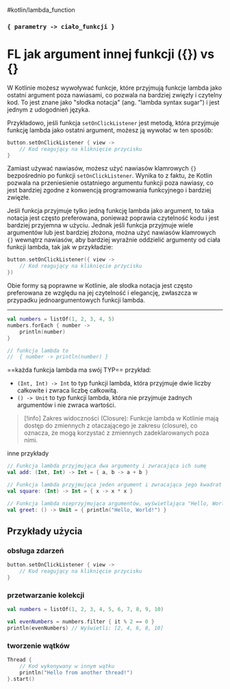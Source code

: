 #kotlin/lambda_function

### `{ parametry -> ciało_funkcji }`

# FL jak argument innej funkcji ({}) vs {}
W Kotlinie możesz wywoływać funkcje, które przyjmują funkcje lambda jako ostatni argument poza nawiasami, co pozwala na bardziej zwięzły i czytelny kod. To jest znane jako "słodka notacja" (ang. "lambda syntax sugar") i jest jednym z udogodnień języka.

Przykładowo, jeśli funkcja `setOnClickListener` jest metodą, która przyjmuje funkcję lambda jako ostatni argument, możesz ją wywołać w ten sposób:

```kotlin
button.setOnClickListener { view ->
    // Kod reagujący na kliknięcie przycisku
}
```

Zamiast używać nawiasów, możesz użyć nawiasów klamrowych `{}` bezpośrednio po funkcji `setOnClickListener`. Wynika to z faktu, że Kotlin pozwala na przeniesienie ostatniego argumentu funkcji poza nawiasy, co jest bardziej zgodne z konwencją programowania funkcyjnego i bardziej zwięzłe.

Jeśli funkcja przyjmuje tylko jedną funkcję lambda jako argument, to taka notacja jest często preferowana, ponieważ poprawia czytelność kodu i jest bardziej przyjemna w użyciu. Jednak jeśli funkcja przyjmuje wiele argumentów lub jest bardziej złożona, można użyć nawiasów klamrowych `{}` wewnątrz nawiasów, aby bardziej wyraźnie oddzielić argumenty od ciała funkcji lambda, tak jak w przykładzie:

```kotlin
button.setOnClickListener({ view ->
    // Kod reagujący na kliknięcie przycisku
})
```

Obie formy są poprawne w Kotlinie, ale słodka notacja jest często preferowana ze względu na jej czytelność i elegancję, zwłaszcza w przypadku jednoargumentowych funkcji lambda.

---

```kotlin
val numbers = listOf(1, 2, 3, 4, 5)
numbers.forEach { number ->
    println(number)
}

// funkcja lambda to 
//  { number -> println(number) }
```

==każda funkcja lambda ma swój TYP==
przykład:
- `(Int, Int) -> Int` to typ funkcji lambda, która przyjmuje dwie liczby całkowite i zwraca liczbę całkowitą.
- `() -> Unit` to typ funkcji lambda, która nie przyjmuje żadnych argumentów i nie zwraca wartości.


>[!info] Zakres widoczności (Closure):
>Funkcje lambda w Kotlinie mają dostęp do zmiennych z otaczającego je zakresu (closure), co oznacza, że mogą korzystać z zmiennych zadeklarowanych poza nimi.

inne przykłady
```kotlin
// Funkcja lambda przyjmująca dwa argumenty i zwracająca ich sumę
val add: (Int, Int) -> Int = { a, b -> a + b }

// Funkcja lambda przyjmująca jeden argument i zwracająca jego kwadrat
val square: (Int) -> Int = { x -> x * x }

// Funkcja lambda nieprzyjmująca argumentów, wyświetlająca "Hello, World!"
val greet: () -> Unit = { println("Hello, World!") }

```

## Przykłady użycia

### obsługa zdarzeń
```kotlin
button.setOnClickListener { view ->
    // Kod reagujący na kliknięcie przycisku
}

```

### przetwarzanie kolekcji
```kotlin
val numbers = listOf(1, 2, 3, 4, 5, 6, 7, 8, 9, 10)

val evenNumbers = numbers.filter { it % 2 == 0 }
println(evenNumbers) // Wyświetli: [2, 4, 6, 8, 10]

```

### tworzenie wątków
```kotlin
Thread {
    // Kod wykonywany w innym wątku
    println("Hello from another thread!")
}.start()

```

